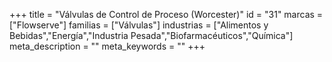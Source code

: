 +++
title = "Válvulas de Control de Proceso (Worcester)"
id = "31"
marcas = ["Flowserve"]
familias = ["Válvulas"]
industrias = ["Alimentos y Bebidas","Energía","Industria Pesada","Biofarmacéuticos","Química"]
meta_description = ""
meta_keywords = ""
+++
